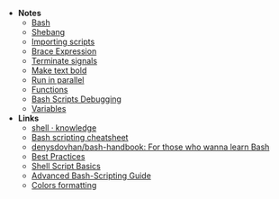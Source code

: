 - **Notes**
	- [Bash](Shell/Bash.md)
	- [Shebang](Shell/Shell%20Notes/Shebang.md)
	- [Importing scripts](Shell/Shell%20Notes/Importing%20scripts.md)
	- [Brace Expression](Shell/Shell%20Notes/Brace%20Expression.md)
	- [Terminate signals](Shell/Shell%20Notes/Terminate%20signals.md)
	- [Make text bold](Shell/Shell%20Notes/Make%20text%20bold.md)
	- [Run in parallel](Shell/Shell%20Notes/Run%20in%20parallel.md)
	- [Functions](Shell/Shell%20Notes/Functions.md)
	- [Bash Scripts Debugging](Shell/Shell%20Notes/Bash%20Scripts%20Debugging.md)
	- [Variables](Shell/Shell%20Notes/Variables.md)
- **Links**
	- [shell · knowledge](https://yoshuawuyts.gitbooks.io/knowledge/content/unix/shell.html)
	- [Bash scripting cheatsheet](https://devhints.io/bash)
	- [denysdovhan/bash-handbook: For those who wanna learn Bash](https://github.com/denysdovhan/bash-handbook)
	- [Best Practices](https://betterprogramming.pub/best-practices-for-bash-scripts-17229889774d)
	- [Shell Script Basics](https://developer.apple.com/library/archive/documentation/OpenSource/Conceptual/ShellScripting/shell_scripts/shell_scripts.html)
	- [Advanced Bash-Scripting Guide](https://tldp.org/LDP/abs/html/)
	- [Colors formatting](https://misc.flogisoft.com/bash/tip_colors_and_formatting)